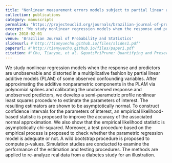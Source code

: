 ```yaml
---
title: "Nonlinear measurement errors models subject to partial linear additive distortionv"
collection: publications
category: manuscripts
permalink: "https://projecteuclid.org/journals/brazilian-journal-of-probability-and-statistics/volume-32/issue-1/Nonlinear-measurement-errors-models-subject-to-partial-linear-additive-distortion/10.1214/16-BJPS333.full"
excerpt: "We study nonlinear regression models when the response and predictors are unobservable and distorted in a multiplicative fashion by partial linear additive models (PLAM) of some observed confounding variables. After approximating the additive nonparametric components in the PLAM via polynomial splines and calibrating the unobserved response and unobserved predictors, we develop a semi-parametric profile nonlinear least squares procedure to estimate the parameters of interest. The resulting estimators are shown to be asymptotically normal. To construct confidence intervals for the parameters of interest, an empirical likelihood-based statistic is proposed to improve the accuracy of the associated normal approximation. We also show that the empirical likelihood statistic is asymptotically chi-squared. Moreover, a test procedure based on the empirical process is proposed to check whether the parametric regression model is adequate or not. A wild bootstrap procedure is proposed to compute p-values. Simulation studies are conducted to examine the performance of the estimation and testing procedures. The methods are applied to re-analyze real data from a diabetes study for an illustration." 
date: 2018-02-01
venue: 'Brazilian Journal of Probability and Statistics'
slidesurl: #'http://tianyuechu.github.io/files/slides1.pdf'
paperurl: #'http://tianyuechu.github.io/files/paper1.pdf'
citation: #'Chu, Tianyue, et al. &quot;PriPrune: Quantifying and Preserving Privacy in Pruned Federated Learning.&quot; <i>ACM Transactions on Modeling and Performance Evaluation of Computing Systems</i>. 2024.'
---
```

We study nonlinear regression models when the response and predictors are unobservable and distorted in a multiplicative fashion by partial
linear additive models (PLAM) of some observed confounding variables. After approximating the additive nonparametric components in the PLAM via
polynomial splines and calibrating the unobserved response and unobserved
predictors, we develop a semi-parametric profile nonlinear least squares procedure to estimate the parameters of interest. The resulting estimators are
shown to be asymptotically normal. To construct confidence intervals for the
parameters of interest, an empirical likelihood-based statistic is proposed to
improve the accuracy of the associated normal approximation. We also show
that the empirical likelihood statistic is asymptotically chi-squared. Moreover, a test procedure based on the empirical process is proposed to check
whether the parametric regression model is adequate or not. A wild bootstrap procedure is proposed to compute p-values. Simulation studies are conducted to examine the performance of the estimation and testing procedures.
The methods are applied to re-analyze real data from a diabetes study for an illustration.